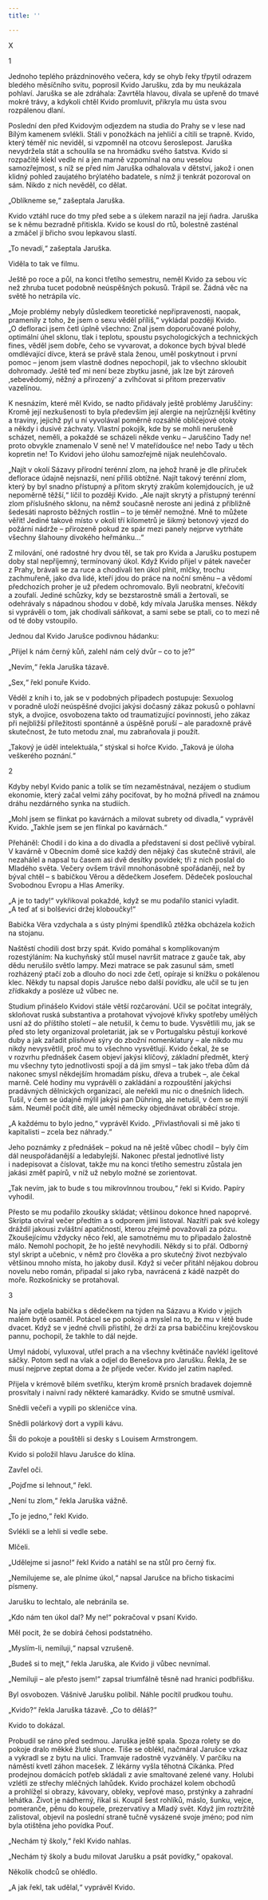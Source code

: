 ```yaml
---
title: ''

---
```


X

1

Jednoho teplého prázdninového večera, kdy se ohyb řeky třpytil odrazem bledého měsíčního svitu, poprosil Kvido Jarušku, zda by mu neukázala pohlaví. Jaruška se ale zdráhala: Zavrtěla hlavou, dívala se upřeně do tmavé mokré trávy, a kdykoli chtěl Kvido promluvit, přikryla mu ústa svou rozpálenou dlaní.

Poslední den před Kvidovým odjezdem na studia do Prahy se v lese nad Bílým kamenem svlékli. Stáli v ponožkách na jehličí a cítili se trapně. Kvido, který téměř nic neviděl, si vzpomněl na otcovu šeroslepost. Jaruška nevydržela stát a schoulila se na hromádku svého šatstva. Kvido si rozpačitě klekl vedle ní a jen marně vzpomínal na onu veselou samozřejmost, s níž se před ním Jaruška odhalovala v dětství, jakož i onen klidný pohled zaujatého brýlatého badatele, s nímž ji tenkrát pozoroval on sám. Nikdo z nich nevěděl, co dělat.

„Oblíkneme se,“ zašeptala Jaruška.

Kvido vztáhl ruce do tmy před sebe a s úlekem narazil na její ňadra. Jaruška se k němu bezradně přitiskla. Kvido se kousl do rtů, bolestně zasténal a zmáčel jí břicho svou lepkavou slastí.

„To nevadí,“ zašeptala Jaruška.

Viděla to tak ve filmu.

Ještě po roce a půl, na konci třetího semestru, neměl Kvido za sebou víc než zhruba tucet podobně neúspěšných pokusů. Trápil se. Žádná věc na světě ho netrápila víc.

„Moje problémy nebyly důsledkem teoretické nepřipravenosti, naopak, pramenily z toho, že jsem o sexu věděl příliš,“ vykládal později Kvido. „O defloraci jsem četl úplně všechno: Znal jsem doporučované polohy, optimální úhel sklonu, tlak i teplotu, spoustu psychologických a technických fines, věděl jsem dobře, čeho se vyvarovat, a dokonce bych býval bledé omdlévající dívce, která se právě stala ženou, uměl poskytnout i první pomoc – jenom jsem vlastně dodnes nepochopil, jak to všechno skloubit dohromady. Ještě teď mi není beze zbytku jasné, jak lze být zároveň ‚sebevědomý, něžný a přirozený‘ a zvlhčovat si přitom prezervativ vazelínou.

K nesnázím, které měl Kvido, se nadto přidávaly ještě problémy Jaruščiny: Kromě její nezkušenosti to byla především její alergie na nejrůznější květiny a traviny, jejichž pyl u ní vyvolával poměrně rozsáhlé obličejové otoky a někdy i dusivé záchvaty. Vlastní pokojík, kde by se mohli nerušeně scházet, neměli, a pokaždé se scházeli někde venku – Jaruščino Tady ne! proto obvykle znamenalo V seně ne! V mateřídoušce ne! nebo Tady u těch kopretin ne! To Kvidovi jeho úlohu samozřejmě nijak neulehčovalo.

„Najít v okolí Sázavy přírodní terénní zlom, na jehož hraně je dle příruček deflorace údajně nejsnazší, není příliš obtížné. Najít takový terénní zlom, který by byl snadno přístupný a přitom skrytý zrakům kolemjdoucích, je už nepoměrně těžší,“ líčil to později Kvido. „Ale najít skrytý a přístupný terénní zlom příslušného sklonu, na němž současně neroste ani jediná z přibližně šedesáti naprosto běžných rostlin – to je téměř nemožné. Mně to můžete věřit! Jediné takové místo v okolí tří kilometrů je šikmý betonový vjezd do požární nádrže – přirozeně pokud ze spár mezi panely nejprve vytrháte všechny šlahouny divokého heřmánku…“

Z milování, oné radostné hry dvou těl, se tak pro Kvida a Jarušku postupem doby stal nepříjemný, termínovaný úkol. Když Kvido přijel v pátek navečer z Prahy, brávali se za ruce a chodívali ten úkol plnit, mlčky, trochu zachmuřeně, jako dva lidé, kteří jdou do práce na noční směnu – a vědomí předchozích proher je už předem ochromovalo. Byli neobratní, křečovití a zoufalí. Jediné schůzky, kdy se bezstarostně smáli a žertovali, se odehrávaly s nápadnou shodou v době, kdy mívala Jaruška menses. Někdy si vyprávěli o tom, jak chodívali sáňkovat, a sami sebe se ptali, co to mezi ně od té doby vstoupilo.

Jednou dal Kvido Jarušce podivnou hádanku:

„Přijel k nám černý kůň, zalehl nám celý dvůr – co to je?“

„Nevím,“ řekla Jaruška tázavě.

„Sex,“ řekl ponuře Kvido.

Věděl z knih i to, jak se v podobných případech postupuje: Sexuolog v poradně uloží neúspěšné dvojici jakýsi dočasný zákaz pokusů o pohlavní styk, a dvojice, osvobozena takto od traumatizující povinnosti, jeho zákaz při nejbližší příležitosti spontánně a úspěšně poruší – ale paradoxně právě skutečnost, že tuto metodu znal, mu zabraňovala ji použít.

„Takový je úděl intelektuála,“ stýskal si hořce Kvido. „Taková je úloha veškerého poznání.“

2

Kdyby nebyl Kvido panic a tolik se tím nezaměstnával, nezájem o studium ekonomie, který začal velmi záhy pociťovat, by ho možná přivedl na známou dráhu nezdárného synka na studiích.

„Mohl jsem se flinkat po kavárnách a milovat subrety od divadla,“ vyprávěl Kvido. „Takhle jsem se jen flinkal po kavárnách.“

Přeháněl: Chodil i do kina a do divadla a představení si dost pečlivě vybíral. V kavárně v Obecním domě sice každý den nějaký čas skutečně strávil, ale nezahálel a napsal tu časem asi dvě desítky povídek; tři z nich poslal do Mladého světa. Večery ovšem trávil mnohonásobně spořádaněji, než by býval chtěl – s babičkou Věrou a dědečkem Josefem. Dědeček poslouchal Svobodnou Evropu a Hlas Ameriky.

„A je to tady!“ vykřikoval pokaždé, když se mu podařilo stanici vyladit. „A teď ať si bolševici držej kloboučky!“

Babička Věra vzdychala a s ústy plnými špendlíků ztěžka obcházela kožich na stojanu.

Naštěstí chodili dost brzy spát. Kvido pomáhal s komplikovaným rozestýláním: Na kuchyňský stůl musel navršit matrace z gauče tak, aby dědu nerušilo světlo lampy. Mezi matrace se pak zasunul sám, smetl rozházený ptačí zob a dlouho do noci zde četl, opíraje si knížku o pokálenou klec. Někdy tu napsal dopis Jarušce nebo další povídku, ale učil se tu jen zřídkakdy a posléze už vůbec ne.

Studium přinášelo Kvidovi stále větší rozčarování. Učil se počítat integrály, skloňovat ruská substantiva a protahovat vývojové křivky spotřeby umělých usní až do příštího století – ale netušil, k čemu to bude. Vysvětlili mu, jak se před sto lety organizoval proletariát, jak se v Portugalsku pěstují korkové duby a jak zařadit plísňové sýry do zbožní nomenklatury – ale nikdo mu nikdy nevysvětlil, proč mu to všechno vysvětlují. Kvido čekal, že se v rozvrhu přednášek časem objeví jakýsi klíčový, základní předmět, který mu všechny tyto jednotlivosti spojí a dá jim smysl – tak jako třeba dům dá nakonec smysl někdejším hromadám písku, dřeva a trubek –, ale čekal marně. Celé hodiny mu vyprávěli o zakládání a rozpouštění jakýchsi pradávných dělnických organizací, ale neřekli mu nic o dnešních lidech. Tušil, v čem se údajně mýlil jakýsi pan Dühring, ale netušil, v čem se mýlí sám. Neuměl počít dítě, ale uměl německy objednávat obráběcí stroje.

„A každému to bylo jedno,“ vyprávěl Kvido. „Přivlastňovali si mě jako ti kapitalisti – zcela bez náhrady.“

Jeho poznámky z přednášek – pokud na ně ještě vůbec chodil – byly čím dál neuspořádanější a ledabylejší. Nakonec přestal jednotlivé listy i nadepisovat a číslovat, takže mu na konci třetího semestru zůstala jen jakási změť papírů, v níž už nebylo možné se zorientovat.

„Tak nevím, jak to bude s tou mikrovlnnou troubou,“ řekl si Kvido. Papíry vyhodil.

Přesto se mu podařilo zkoušky skládat; většinou dokonce hned napoprvé. Skripta otvíral večer předtím a s odporem jimi listoval. Nazítří pak své kolegy dráždil jakousi zvláštní apatičností, kterou zřejmě považovali za pózu. Zkoušejícímu vždycky něco řekl, ale samotnému mu to připadalo žalostně málo. Nemohl pochopit, že ho ještě nevyhodili. Někdy si to přál. Odborný styl skript a učebnic, v němž pro člověka a pro skutečný život nezbývalo většinou mnoho místa, ho jakoby dusil. Když si večer přitáhl nějakou dobrou novelu nebo román, připadal si jako ryba, navrácená z kádě nazpět do moře. Rozkošnicky se protahoval.

3

Na jaře odjela babička s dědečkem na týden na Sázavu a Kvido v jejich malém bytě osaměl. Potácel se po pokoji a myslel na to, že mu v létě bude dvacet. Když se v jedné chvíli přistihl, že drží za prsa babiččinu krejčovskou pannu, pochopil, že takhle to dál nejde.

Umyl nádobí, vyluxoval, utřel prach a na všechny květináče navlékl igelitové sáčky. Potom sedl na vlak a odjel do Benešova pro Jarušku. Řekla, že se musí nejprve zeptat doma a že přijede večer. Kvido jel zatím napřed.

Přijela v krémově bílém svetříku, kterým kromě prsních bradavek dojemně prosvítaly i naivní rady některé kamarádky. Kvido se smutně usmíval.

Snědli večeři a vypili po skleničce vína.

Snědli polárkový dort a vypili kávu.

Šli do pokoje a pouštěli si desky s Louisem Armstrongem.

Kvido si položil hlavu Jarušce do klína.

Zavřel oči.

„Pojďme si lehnout,“ řekl.

„Není tu zlom,“ řekla Jaruška vážně.

„To je jedno,“ řekl Kvido.

Svlékli se a lehli si vedle sebe.

Mlčeli.

„Udělejme si jasno!“ řekl Kvido a natáhl se na stůl pro černý fix.

„Nemilujeme se, ale plníme úkol,“ napsal Jarušce na břicho tiskacími písmeny.

Jarušku to lechtalo, ale nebránila se.

„Kdo nám ten úkol dal? My ne!“ pokračoval v psaní Kvido.

Měl pocit, že se dobírá čehosi podstatného.

„Myslím-li, nemiluji,“ napsal vzrušeně.

„Budeš si to mejt,“ řekla Jaruška, ale Kvido ji vůbec nevnímal.

„Nemiluji – ale přesto jsem!“ zapsal triumfálně těsně nad hranici podbřišku.

Byl osvobozen. Vášnivě Jarušku políbil. Náhle pocítil prudkou touhu.

„Kvido?“ řekla Jaruška tázavě. „Co to děláš?“

Kvido to dokázal.

Probudil se ráno před sedmou. Jaruška ještě spala. Spoza rolety se do pokoje dralo měkké žluté slunce. Tiše se oblékl, načmáral Jarušce vzkaz a vykradl se z bytu na ulici. Tramvaje radostně vyzváněly. V parčíku na náměstí kvetl záhon macešek. Z lékárny vyšla těhotná Cikánka. Před prodejnou domácích potřeb skládali z avie smaltované zelené vany. Holubi vzlétli ze střechy mléčných lahůdek. Kvido procházel kolem obchodů a prohlížel si obrazy, kávovary, obleky, vepřové maso, prstýnky a zahradní lehátka. Život je nádherný, říkal si. Koupil šest rohlíků, máslo, šunku, vejce, pomeranče, pěnu do koupele, prezervativy a Mladý svět. Když jím roztržitě zalistoval, objevil na poslední straně tučně vysázené svoje jméno; pod ním byla otištěna jeho povídka Pouť.

„Nechám tý školy,“ řekl Kvido nahlas.

„Nechám tý školy a budu milovat Jarušku a psát povídky,“ opakoval.

Několik chodců se ohlédlo.

„A jak řekl, tak udělal,“ vyprávěl Kvido.
